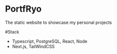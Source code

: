 # PortfRyo
The static website to showcase my personal projects 



#Stack

- Typescript, PostgreSQL, React, Node 
- Next.js, TailWindCSS 
